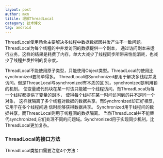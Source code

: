```yaml
---
layout: post
author: mxn
titile: 理解ThreadLocal
category: 技术博文
tag: android
---
```


ThreadLocal使用场合主要解决多线程中数据数据因并发产生不一致问题。ThreadLocal为每个线程的中并发访问的数据提供一个副本，
通过访问副本来运行业务，这样的结果是耗费了内存，单大大减少了线程同步所带来性能消耗，也减少了线程并发控制的复杂度。

ThreadLocal不能使用原子类型，只能使用Object类型。ThreadLocal的使用比synchronized要简单得多。
ThreadLocal和Synchonized都用于解决多线程并发访问。但是ThreadLocal与synchronized有本质的区 别。synchronized是利用锁的机制，
使变量或代码块在某一时该只能被一个线程访问。而ThreadLocal为每一个线程都提供了变量的副本， 使得每个线程在某一时间访问到的并不是同一个对象，
这样就隔离了多个线程对数据的数据共享。而Synchronized却正好相反，它用于在多个线程间通 信时能够获得数据共享。
Synchronized用于线程间的数据共享，而ThreadLocal则用于线程间的数据隔离。
当然ThreadLocal并不能替代synchronized,它们处理不同的问题域。Synchronized用于实现同步机制，比ThreadLocal更加复杂。

### ThreadLocal的接口方法

ThreadLocal类接口需要注意4个方法：




